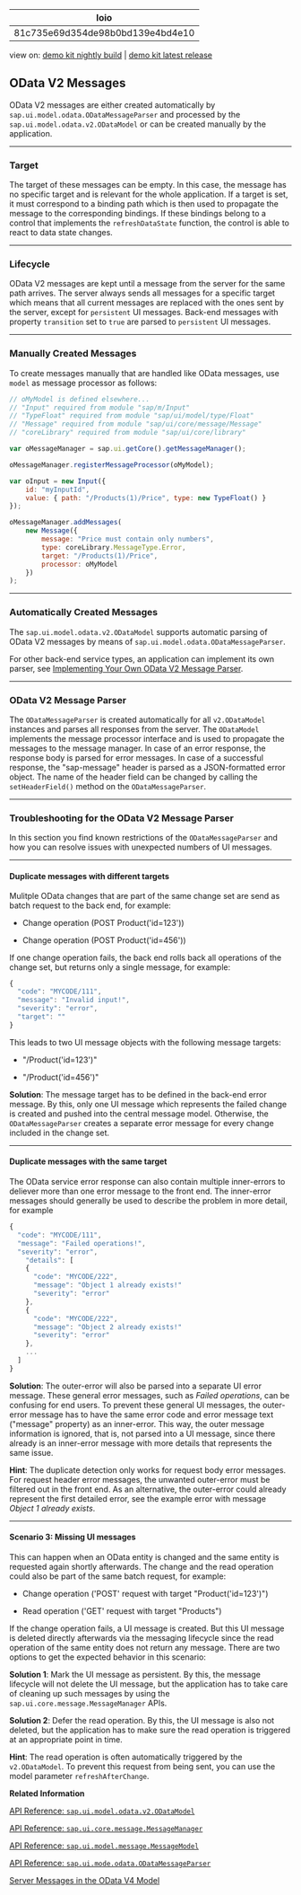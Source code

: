 <!-- loio81c735e69d354de98b0bd139e4bd4e10 -->

| loio |
| -----|
| 81c735e69d354de98b0bd139e4bd4e10 |

<div id="loio">

view on: [demo kit nightly build](https://openui5nightly.hana.ondemand.com/#/topic/81c735e69d354de98b0bd139e4bd4e10) | [demo kit latest release](https://openui5.hana.ondemand.com/#/topic/81c735e69d354de98b0bd139e4bd4e10)</div>

## OData V2 Messages

OData V2 messages are either created automatically by `sap.ui.model.odata.ODataMessageParser` and processed by the `sap.ui.model.odata.v2.ODataModel` or can be created manually by the application.

***

### Target

The target of these messages can be empty. In this case, the message has no specific target and is relevant for the whole application. If a target is set, it must correspond to a binding path which is then used to propagate the message to the corresponding bindings. If these bindings belong to a control that implements the `refreshDataState` function, the control is able to react to data state changes.

***

### Lifecycle

OData V2 messages are kept until a message from the server for the same path arrives. The server always sends all messages for a specific target which means that all current messages are replaced with the ones sent by the server, except for `persistent` UI messages. Back-end messages with property `transition` set to `true` are parsed to `persistent` UI messages.

***

<a name="loio81c735e69d354de98b0bd139e4bd4e10__section_vn1_jbj_rhb"/>

### Manually Created Messages

To create messages manually that are handled like OData messages, use `model` as message processor as follows:

``` js
// oMyModel is defined elsewhere...
// "Input" required from module "sap/m/Input"
// "TypeFloat" required from module "sap/ui/model/type/Float"
// "Message" required from module "sap/ui/core/message/Message"
// "coreLibrary" required from module "sap/ui/core/library"

var oMessageManager = sap.ui.getCore().getMessageManager();

oMessageManager.registerMessageProcessor(oMyModel);

var oInput = new Input({
    id: "myInputId",
    value: { path: "/Products(1)/Price", type: new TypeFloat() }
});

oMessageManager.addMessages(
    new Message({
        message: "Price must contain only numbers",
        type: coreLibrary.MessageType.Error,
        target: "/Products(1)/Price",
        processor: oMyModel
    })
);
```

***

<a name="loio81c735e69d354de98b0bd139e4bd4e10__section_ypv_nbj_rhb"/>

### Automatically Created Messages

The `sap.ui.model.odata.v2.ODataModel` supports automatic parsing of OData V2 messages by means of `sap.ui.model.odata.ODataMessageParser`.

For other back-end service types, an application can implement its own parser, see [Implementing Your Own OData V2 Message Parser](Implementing_Your_Own_OData_V2_Message_Parser_2e532e6.md).

***

<a name="loio81c735e69d354de98b0bd139e4bd4e10__section_ydt_pbj_rhb"/>

### OData V2 Message Parser

The `ODataMessageParser` is created automatically for all `v2.ODataModel` instances and parses all responses from the server. The `ODataModel` implements the message processor interface and is used to propagate the messages to the message manager. In case of an error response, the response body is parsed for error messages. In case of a successful response, the "sap-message" header is parsed as a JSON-formatted error object. The name of the header field can be changed by calling the `setHeaderField()` method on the `ODataMessageParser`.

***

<a name="loio81c735e69d354de98b0bd139e4bd4e10__section_mzk_rbj_rhb"/>

### Troubleshooting for the OData V2 Message Parser

In this section you find known restrictions of the `ODataMessageParser` and how you can resolve issues with unexpected numbers of UI messages.

***

#### Duplicate messages with different targets

Mulitple OData changes that are part of the same change set are send as batch request to the back end, for example:

-   Change operation \(POST Product\('id=123'\)\)

-   Change operation \(POST Product\('id=456'\)\)


If one change operation fails, the back end rolls back all operations of the change set, but returns only a single message, for example:

``` js
{
  "code": "MYCODE/111",
  "message": "Invalid input!",
  "severity": "error",
  "target": ""
}
```

This leads to two UI message objects with the following message targets:

-   "/Product\('id=123'\)"

-   "/Product\('id=456'\)"


**Solution**: The message target has to be defined in the back-end error message. By this, only one UI message which represents the failed change is created and pushed into the central message model. Otherwise, the `ODataMessageParser` creates a separate error message for every change included in the change set.

***

#### Duplicate messages with the same target

The OData service error response can also contain multiple inner-errors to deliever more than one error message to the front end. The inner-error messages should generally be used to describe the problem in more detail, for example

``` js
{
  "code": "MYCODE/111",
  "message": "Failed operations!",
  "severity": "error",
    "details": [
    {
      "code": "MYCODE/222",
      "message": "Object 1 already exists!"
      "severity": "error"
    },
    {
      "code": "MYCODE/222",
      "message": "Object 2 already exists!"
      "severity": "error"
    },
    ...
  ]
}
```

**Solution**: The outer-error will also be parsed into a separate UI error message. These general error messages, such as *Failed operations*, can be confusing for end users. To prevent these general UI messages, the outer-error message has to have the same error code and error message text \("message" property\) as an inner-error. This way, the outer message information is ignored, that is, not parsed into a UI message, since there already is an inner-error message with more details that represents the same issue.

**Hint**: The duplicate detection only works for request body error messages. For request header error messages, the unwanted outer-error must be filtered out in the front end. As an alternative, the outer-error could already represent the first detailed error, see the example error with message *Object 1 already exists*.

***

#### Scenario 3: Missing UI messages

This can happen when an OData entity is changed and the same entity is requested again shortly afterwards. The change and the read operation could also be part of the same batch request, for example:

-   Change operation \('POST' request with target "Product\('id=123'\)"\)

-   Read operation \('GET' request with target "Products"\)


If the change operation fails, a UI message is created. But this UI message is deleted directly afterwards via the messaging lifecycle since the read operation of the same entity does not return any message. There are two options to get the expected behavior in this scenario:

**Solution 1**: Mark the UI message as persistent. By this, the message lifecycle will not delete the UI message, but the application has to take care of cleaning up such messages by using the `sap.ui.core.message.MessageManager` APIs.

**Solution 2**: Defer the read operation. By this, the UI message is also not deleted, but the application has to make sure the read operation is triggered at an appropriate point in time.

**Hint**: The read operation is often automatically triggered by the `v2.ODataModel`. To prevent this request from being sent, you can use the model parameter `refreshAfterChange`.

**Related Information**  


[API Reference: `sap.ui.model.odata.v2.ODataModel`](https://openui5.hana.ondemand.com/#/api/sap.ui.model.odata.v2.ODataModel)

[API Reference: `sap.ui.core.message.MessageManager`](https://openui5.hana.ondemand.com/#/api/sap.ui.core.message.MessageManager)

[API Reference: `sap.ui.model.message.MessageModel`](https://openui5.hana.ondemand.com/#/api/sap.ui.model.message.MessageModel)

[API Reference: `sap.ui.mode.odata.ODataMessageParser`](https://openui5.hana.ondemand.com/#/api/sap.ui.model.odata.ODataMessageParser)

[Server Messages in the OData V4 Model](Server_Messages_in_the_OData_V4_Model_fbe1cb5.md "The OData V4 model supports server messages sent via an OData V4 service.")

